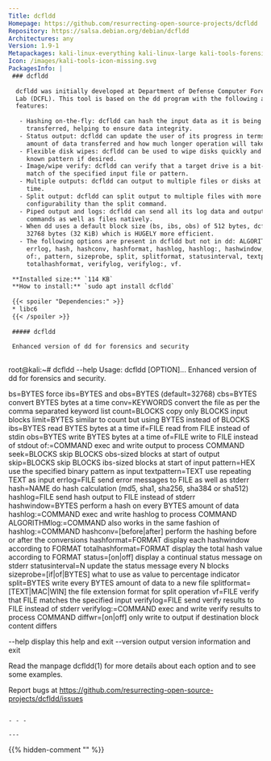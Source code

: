 ```yaml
---
Title: dcfldd
Homepage: https://github.com/resurrecting-open-source-projects/dcfldd
Repository: https://salsa.debian.org/debian/dcfldd
Architectures: any
Version: 1.9-1
Metapackages: kali-linux-everything kali-linux-large kali-tools-forensics kali-tools-respond 
Icon: /images/kali-tools-icon-missing.svg
PackagesInfo: |
 ### dcfldd
 
  dcfldd was initially developed at Department of Defense Computer Forensics
  Lab (DCFL). This tool is based on the dd program with the following additional
  features:
   
   - Hashing on-the-fly: dcfldd can hash the input data as it is being
     transferred, helping to ensure data integrity.
   - Status output: dcfldd can update the user of its progress in terms of the
     amount of data transferred and how much longer operation will take.
   - Flexible disk wipes: dcfldd can be used to wipe disks quickly and with a
     known pattern if desired.
   - Image/wipe verify: dcfldd can verify that a target drive is a bit-for-bit
     match of the specified input file or pattern.
   - Multiple outputs: dcfldd can output to multiple files or disks at the same
     time.
   - Split output: dcfldd can split output to multiple files with more
     configurability than the split command.
   - Piped output and logs: dcfldd can send all its log data and output to
     commands as well as files natively.
   - When dd uses a default block size (bs, ibs, obs) of 512 bytes, dcfldd uses
     32768 bytes (32 KiB) which is HUGELY more efficient.
   - The following options are present in dcfldd but not in dd: ALGORITHMlog:,
     errlog, hash, hashconv, hashformat, hashlog, hashlog:, hashwindow, limit,
     of:, pattern, sizeprobe, split, splitformat, statusinterval, textpattern,
     totalhashformat, verifylog, verifylog:, vf.
 
 **Installed size:** `114 KB`  
 **How to install:** `sudo apt install dcfldd`  
 
 {{< spoiler "Dependencies:" >}}
 * libc6 
 {{< /spoiler >}}
 
 ##### dcfldd
 
 Enhanced version of dd for forensics and security
 
 ```
 root@kali:~# dcfldd --help
 Usage: dcfldd [OPTION]...
 Enhanced version of dd for forensics and security.
 
   bs=BYTES            force ibs=BYTES and obs=BYTES (default=32768)
   cbs=BYTES           convert BYTES bytes at a time
   conv=KEYWORDS       convert the file as per the comma separated keyword list
   count=BLOCKS        copy only BLOCKS input blocks
   limit=BYTES         similar to count but using BYTES instead of BLOCKS
   ibs=BYTES           read BYTES bytes at a time
   if=FILE             read from FILE instead of stdin
   obs=BYTES           write BYTES bytes at a time
   of=FILE             write to FILE instead of stdout
   of:=COMMAND         exec and write output to process COMMAND
   seek=BLOCKS         skip BLOCKS obs-sized blocks at start of output
   skip=BLOCKS         skip BLOCKS ibs-sized blocks at start of input
   pattern=HEX         use the specified binary pattern as input
   textpattern=TEXT    use repeating TEXT as input
   errlog=FILE         send error messages to FILE as well as stderr
   hash=NAME           do hash calculation (md5, sha1, sha256, sha384 or sha512)
   hashlog=FILE        send hash output to FILE instead of stderr
   hashwindow=BYTES    perform a hash on every BYTES amount of data
   hashlog:=COMMAND    exec and write hashlog to process COMMAND
   ALGORITHMlog:=COMMAND    also works in the same fashion of hashlog:=COMMAND
   hashconv=[before|after]  perform the hashing before or after the conversions
   hashformat=FORMAT        display each hashwindow according to FORMAT
   totalhashformat=FORMAT   display the total hash value according to FORMAT
   status=[on|off]          display a continual status message on stderr
   statusinterval=N         update the status message every N blocks
   sizeprobe=[if|of|BYTES]  what to use as value to percentage indicator
   split=BYTES              write every BYTES amount of data to a new file
   splitformat=[TEXT|MAC|WIN]  the file extension format for split operation
   vf=FILE                  verify that FILE matches the specified input
   verifylog=FILE           send verify results to FILE instead of stderr
   verifylog:=COMMAND       exec and write verify results to process COMMAND
   diffwr=[on|off]          only write to output if destination block content differs
 
   --help              display this help and exit
   --version           output version information and exit
 
 Read the manpage dcfldd(1) for more details about each option and to see
 some examples.
 
 Report bugs at
 https://github.com/resurrecting-open-source-projects/dcfldd/issues
 
 ```
 
 - - -
 
---
```

{{% hidden-comment "<!--Do not edit anything above this line-->" %}}
